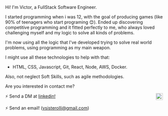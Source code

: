 Hi! I'm Victor, a FullStack Software Engineer.

I started programming when i was 12, with the goal of producing games (like 90% of teenagers who start programing 😊).
Ended up discovering competitive programming and it fitted perfectly to me, who always loved challenging myself and my logic to solve all kinds of problems.

I'm now using all the logic that I've developed trying to solve real world problems, using programming as my main weapon.

I might use all these technologies to help with that:

- HTML, CSS, Javascript, Git, React, Node, AWS, Docker.

Also, not neglect Soft Skills, such as agile methodologies.

Are you interested in contact me?

⚡ Send a DM at <a href="https://www.linkedin.com/in/victorsisterolli/">linkedin!<img align="right" alt="vsisterolli linkedin" width="22px" src="https://cdn.jsdelivr.net/npm/simple-icons@v3/icons/linkedin.svg" /></a>

⚡ Send an email! (vsisterolli@gmail.com)


